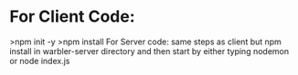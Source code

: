 <h1>For Client Code: </h1>
>npm init -y
>npm install
For Server code: same steps as client but npm install in warbler-server directory and then start by either typing nodemon or node index.js
